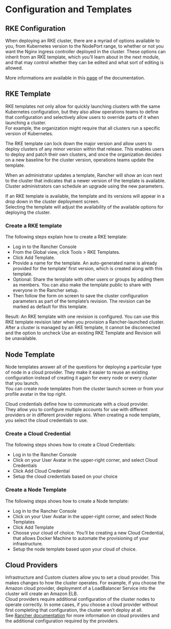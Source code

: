 # Configuration and Templates

## RKE Configuration

When deploying an RKE cluster, there are a myriad of options available to you, from Kubernetes version to the NodePort range, to whether or not you want the Nginx ingress controller deployed in the cluster.
These options can inherit from an RKE template, which you’ll learn about in the next module, and that may control whether they can be edited and what sort of editing is allowed.

More informations are available in this [page](https://rancher.com/docs/rancher/v2.x/en/cluster-provisioning/rke-clusters/options/) of the documentation.

## RKE Template
RKE templates not only allow for quickly launching clusters with the same Kubernetes configuration, but they also allow operations teams to define that configuration and selectively allow users to override parts of it when launching a cluster.  
For example, the organization might require that all clusters run a specific version of Kubernetes.

The RKE template can lock down the major version and allow users to deploy clusters of any minor version within that release. This enables users to deploy and patch their own clusters, and once the organization decides on a new baseline for the cluster version, operations teams update the template.

When an administrator updates a template, Rancher will show an icon next to the cluster that indicates that a newer version of the template is available. Cluster administrators can schedule an upgrade using the new parameters.

If an RKE template is available, the template and its versions will appear in a drop down in the cluster deployment screen.  
Selecting the template will adjust the availability of the available options for deploying the cluster.

### Create a RKE template
The following steps explain how to create a RKE template:
- Log in to the Rancher Console
- From the Global view, click Tools > RKE Templates.
- Click Add Template.
- Provide a name for the template. An auto-generated name is already provided for the template’ first version, which is created along with this template.
- Optional: Share the template with other users or groups by adding them as members. You can also make the template public to share with everyone in the Rancher setup.
- Then follow the form on screen to save the cluster configuration parameters as part of the template’s revision.
  The revision can be marked as default for this template.

Result: An RKE template with one revision is configured. You can use this RKE template revision later when you provision a Rancher-launched cluster.  
After a cluster is managed by an RKE template, it cannot be disconnected and the option to uncheck Use an existing RKE Template and Revision will be unavailable.

## Node Template
Node templates answer all of the questions for deploying a particular type of node in a cloud provider. They make it easier to reuse an existing configuration instead of creating it again for every node or every cluster that you launch.  
You can create node templates from the cluster launch screen or from your profile avatar in the top right.

Cloud credentials define how to communicate with a cloud provider.  
They allow you to configure multiple accounts for use with different providers or in different provider regions. When creating a node template, you select the cloud credentials to use.

### Create a Cloud Credential
The following steps shows how to create a Cloud Credentials:
- Log in to the Rancher Console
- Click on your User Avatar in the upper-right corner, and select Cloud Credentials
- Click Add Cloud Credential
- Setup the cloud credentials based on your choice

### Create a Node Template
The following steps shows how to create a Node template:
- Log in to the Rancher Console
- Click on your User Avatar in the upper-right corner, and select Node Templates
- Click Add Template
- Choose your cloud of choice. You’ll be creating a new Cloud Credential, that allows Docker Machine to automate the provisioning of your infrastructure.
- Setup the node template based upon your cloud of choice.

## Cloud Providers
Infrastructure and Custom clusters allow you to set a cloud provider.
This makes changes to how the cluster operates. For example, if you choose the Amazon cloud provider, deployment of a LoadBalancer Service into the cluster will create an Amazon ELB.  
Cloud providers require additional configuration of the cluster nodes to operate correctly. In some cases, if you choose a cloud provider without
first completing that configuration, the cluster won’t deploy at all.  
See [Rancher documentation](https://rancher.com/docs/rancher/v2.x/en/cluster-provisioning/rke-clusters/cloud-providers/) for more information on cloud providers and the additional configuration required by the providers.
